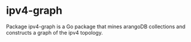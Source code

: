 # ipv4-graph

Package ipv4-graph is a Go package that mines arangoDB collections and constructs a graph of the ipv4 topology.
